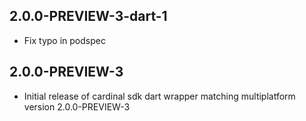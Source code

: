 ## 2.0.0-PREVIEW-3-dart-1

* Fix typo in podspec

## 2.0.0-PREVIEW-3

* Initial release of cardinal sdk dart wrapper matching multiplatform version 2.0.0-PREVIEW-3 